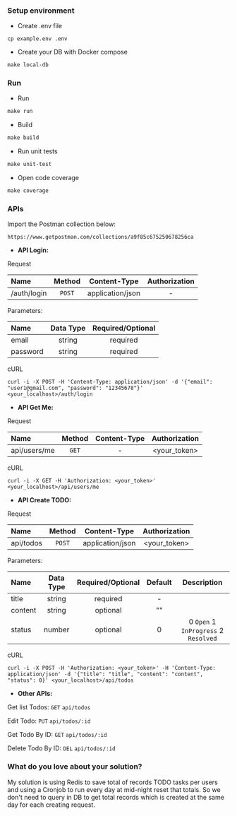### Setup environment

- Create .env file

```shell
cp example.env .env
```

- Create your DB with Docker compose

```makefile
make local-db
```

### Run

- Run

```makefile
make run
```

- Build

```makefile
make build
```

- Run unit tests

```makefile
make unit-test
```

- Open code coverage

```makefile
make coverage
```

### APIs

Import the Postman collection below:

```
https://www.getpostman.com/collections/a9f85c675250678256ca
```

- **API Login:**

Request

| Name | Method | Content-Type | Authorization |
|:-----------|:-----------:|:-----------:| :-----------: |
| /auth/login | `POST` | application/json | - |

Parameters:

| Name | Data Type | Required/Optional |
|:-----------|:-----------:|:-----------:|
| email | string | required |
| password | string | required |

cURL

```shell
curl -i -X POST -H 'Content-Type: application/json' -d '{"email": "user1@gmail.com", "password": "12345678"}' <your_localhost>/auth/login
```

- **API Get Me:**

Request

| Name | Method | Content-Type | Authorization |
|:-----------|:-----------:|:-----------:| :-----------: |
| api/users/me | `GET` | - | <your_token> |

cURL

```shell
curl -i -X GET -H 'Authorization: <your_token>' <your_localhost>/api/users/me
```

- **API Create TODO:**

Request

| Name | Method | Content-Type | Authorization |
|:-----------|:-----------:|:-----------:| :-----------: |
| api/todos | `POST` | application/json | <your_token> |

Parameters:

| Name | Data Type | Required/Optional | Default |Description |
|:-----------|:-----------:|:-----------:| :----: |:----: |
| title | string | required | - | | 
| content | string | optional | "" | |
| status | number | optional | 0 | 0 `Open` 1 `InProgress` 2 `Resolved` |

cURL

```shell
curl -i -X POST -H 'Authorization: <your_token>' -H 'Content-Type: application/json' -d '{"title": "title", "content": "content", "status": 0}' <your_localhost>/api/todos
```

- **Other APIs:**

Get list Todos: `GET` `api/todos`

Edit Todo: `PUT` `api/todos/:id`

Get Todo By ID: `GET` `api/todos/:id`

Delete Todo By ID: `DEL` `api/todos/:id`

### What do you love about your solution?

My solution is using Redis to save total of records TODO tasks per users and using a Cronjob to run every day at
mid-night reset that totals. So we don't need to query in DB to get total records which is created at the same day for
each creating request.

